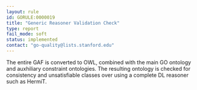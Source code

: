 ```yaml
---
layout: rule
id: GORULE:0000019
title: "Generic Reasoner Validation Check"
type: report
fail_mode: soft
status: implemented
contact: "go-quality@lists.stanford.edu"
---
```


The entire GAF is converted to OWL, combined with the main GO ontology
and auxhiliary constraint ontologies. The resulting ontology is checked
for consistency and unsatisfiable classes over using a complete DL
reasoner such as HermiT.
